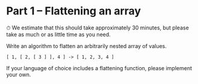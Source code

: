 # Part 1 – Flattening an array

⏱ We estimate that this should take approximately 30 minutes, but please take as much or as little time as you need.

Write an algorithm to flatten an arbitrarily nested array of values. 

```
[ 1, [ 2, [ 3 ] ], 4 ] -> [ 1, 2, 3, 4 ]
```

If your language of choice includes a flattening function, please implement your own.